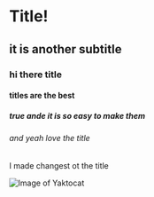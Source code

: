 # Title!
## it is another subtitle
### hi there title
#### titles are the best
##### true ande it is so easy to make them
###### and yeah love the title

I made changest ot the title


![Image of Yaktocat](https://octodex.github.com/images/yaktocat.png)
